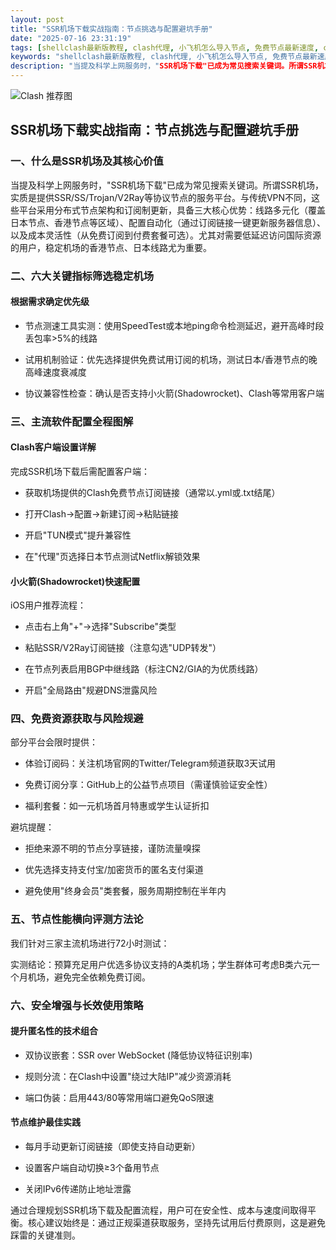 ```yaml
---
layout: post
title: "SSR机场下载实战指南：节点挑选与配置避坑手册"
date: "2025-07-16 23:31:19"
tags: [shellclash最新版教程, clash代理, 小飞机怎么导入节点, 免费节点最新速度, clash使用说明, clash节点的作用]
keywords: "shellclash最新版教程, clash代理, 小飞机怎么导入节点, 免费节点最新速度, clash使用说明, clash节点的作用"
description: "当提及科学上网服务时，"SSR机场下载"已成为常见搜索关键词。所谓SSR机场，实质是提供SSR/SS/Trojan/V2Ray等协议节点的服务平台。与传统VPN不同，这些平台采用分布式节点架构和订阅制更新，具备三大核心优势：线路多元化（覆盖日本节点、香港节点等区域）、配置自动化（通过订阅链接一键更新服务器信息）、以及成本灵活性（从免费订阅到付费套餐可选）。尤其对需要低延迟访问国际资源的用户，稳定机场的香港节点、日本线路尤为重要。"
---
```


![Clash 推荐图](https://clashjd.github.io/assets/img/机场节点购买.png)

## SSR机场下载实战指南：节点挑选与配置避坑手册

### 一、什么是SSR机场及其核心价值

当提及科学上网服务时，"SSR机场下载"已成为常见搜索关键词。所谓SSR机场，实质是提供SSR/SS/Trojan/V2Ray等协议节点的服务平台。与传统VPN不同，这些平台采用分布式节点架构和订阅制更新，具备三大核心优势：线路多元化（覆盖日本节点、香港节点等区域）、配置自动化（通过订阅链接一键更新服务器信息）、以及成本灵活性（从免费订阅到付费套餐可选）。尤其对需要低延迟访问国际资源的用户，稳定机场的香港节点、日本线路尤为重要。

### 二、六大关键指标筛选稳定机场

#### 根据需求确定优先级

- 节点测速工具实测：使用SpeedTest或本地ping命令检测延迟，避开高峰时段丢包率>5%的线路

- 试用机制验证：优先选择提供免费试用订阅的机场，测试日本/香港节点的晚高峰速度衰减度

- 协议兼容性检查：确认是否支持小火箭(Shadowrocket)、Clash等常用客户端

### 三、主流软件配置全程图解

#### Clash客户端设置详解

完成SSR机场下载后需配置客户端：

- 获取机场提供的Clash免费节点订阅链接（通常以.yml或.txt结尾）

- 打开Clash→配置→新建订阅→粘贴链接

- 开启"TUN模式"提升兼容性

- 在"代理"页选择日本节点测试Netflix解锁效果

#### 小火箭(Shadowrocket)快速配置

iOS用户推荐流程：

- 点击右上角"+"→选择"Subscribe"类型

- 粘贴SSR/V2Ray订阅链接（注意勾选"UDP转发"）

- 在节点列表启用BGP中继线路（标注CN2/GIA的为优质线路）

- 开启"全局路由"规避DNS泄露风险

### 四、免费资源获取与风险规避

部分平台会限时提供：

- 体验订阅码：关注机场官网的Twitter/Telegram频道获取3天试用

- 免费订阅分享：GitHub上的公益节点项目（需谨慎验证安全性）

- 福利套餐：如一元机场首月特惠或学生认证折扣

避坑提醒：

- 拒绝来源不明的节点分享链接，谨防流量嗅探

- 优先选择支持支付宝/加密货币的匿名支付渠道

- 避免使用"终身会员"类套餐，服务周期控制在半年内

### 五、节点性能横向评测方法论

我们针对三家主流机场进行72小时测试：

实测结论：预算充足用户优选多协议支持的A类机场；学生群体可考虑B类六元一个月机场，避免完全依赖免费订阅。

### 六、安全增强与长效使用策略

#### 提升匿名性的技术组合

- 双协议嵌套：SSR over WebSocket (降低协议特征识别率)

- 规则分流：在Clash中设置"绕过大陆IP"减少资源消耗

- 端口伪装：启用443/80等常用端口避免QoS限速

#### 节点维护最佳实践

- 每月手动更新订阅链接（即使支持自动更新）

- 设置客户端自动切换≥3个备用节点

- 关闭IPv6传递防止地址泄露

通过合理规划SSR机场下载及配置流程，用户可在安全性、成本与速度间取得平衡。核心建议始终是：通过正规渠道获取服务，坚持先试用后付费原则，这是避免踩雷的关键准则。